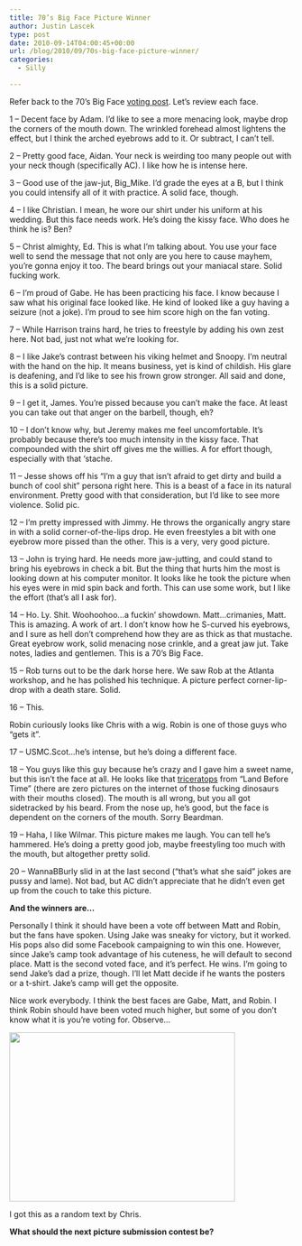```yaml
---
title: 70’s Big Face Picture Winner
author: Justin Lascek
type: post
date: 2010-09-14T04:00:45+00:00
url: /blog/2010/09/70s-big-face-picture-winner/
categories:
  - Silly

---
```

Refer back to the 70&#8217;s Big Face [voting post][1]. Let&#8217;s review each face.
  

  
1 &#8211; Decent face by Adam. I&#8217;d like to see a more menacing look, maybe drop the corners of the mouth down. The wrinkled forehead almost lightens the effect, but I think the arched eyebrows add to it. Or subtract, I can&#8217;t tell.
  

  
2 &#8211; Pretty good face, Aidan. Your neck is weirding too many people out with your neck though (specifically AC). I like how he is intense here.
  

  
3 &#8211; Good use of the jaw-jut, Big_Mike. I&#8217;d grade the eyes at a B, but I think you could intensify all of it with practice. A solid face, though.
  

  
4 &#8211; I like Christian. I mean, he wore our shirt under his uniform at his wedding. But this face needs work. He&#8217;s doing the kissy face. Who does he think he is? Ben?
  

  
5 &#8211; Christ almighty, Ed. This is what I&#8217;m talking about. You use your face well to send the message that not only are you here to cause mayhem, you&#8217;re gonna enjoy it too. The beard brings out your maniacal stare. Solid fucking work.
  

  
6 &#8211; I&#8217;m proud of Gabe. He has been practicing his face. I know because I saw what his original face looked like. He kind of looked like a guy having a seizure (not a joke). I&#8217;m proud to see him score high on the fan voting.
  

  
7 &#8211; While Harrison trains hard, he tries to freestyle by adding his own zest here. Not bad, just not what we&#8217;re looking for.
  

  
8 &#8211; I like Jake&#8217;s contrast between his viking helmet and Snoopy. I&#8217;m neutral with the hand on the hip. It means business, yet is kind of childish. His glare is deafening, and I&#8217;d like to see his frown grow stronger. All said and done, this is a solid picture.
  

  
9 &#8211; I get it, James. You&#8217;re pissed because you can&#8217;t make the face. At least you can take out that anger on the barbell, though, eh?
  

  
10 &#8211; I don&#8217;t know why, but Jeremy makes me feel uncomfortable. It&#8217;s probably because there&#8217;s too much intensity in the kissy face. That compounded with the shirt off gives me the willies. A for effort though, especially with that &#8216;stache.
  

  
11 &#8211; Jesse shows off his &#8220;I&#8217;m a guy that isn&#8217;t afraid to get dirty and build a bunch of cool shit&#8221; persona right here. This is a beast of a face in its natural environment. Pretty good with that consideration, but I&#8217;d like to see more violence. Solid pic.
  

  
12 &#8211; I&#8217;m pretty impressed with Jimmy. He throws the organically angry stare in with a solid corner-of-the-lips drop. He even freestyles a bit with one eyebrow more pissed than the other. This is a very, very good picture.
  

  
13 &#8211; John is trying hard. He needs more jaw-jutting, and could stand to bring his eyebrows in check a bit. But the thing that hurts him the most is looking down at his computer monitor. It looks like he took the picture when his eyes were in mid spin back and forth. This can use some work, but I like the effort (that&#8217;s all I ask for).
  

  
14 &#8211; Ho. Ly. Shit. Woohoohoo&#8230;a fuckin&#8217; showdown. Matt&#8230;crimanies, Matt. This is amazing. A work of art. I don&#8217;t know how he S-curved his eyebrows, and I sure as hell don&#8217;t comprehend how they are as thick as that mustache. Great eyebrow work, solid menacing nose crinkle, and a great jaw jut. Take notes, ladies and gentlemen. This is a 70&#8217;s Big Face.
  

  
15 &#8211; Rob turns out to be the dark horse here. We saw Rob at the Atlanta workshop, and he has polished his technique. A picture perfect corner-lip-drop with a death stare. Solid.
  

  
16 &#8211; This.
  
Robin curiously looks like Chris with a wig. Robin is one of those guys who &#8220;gets it&#8221;.
  

  
17 &#8211; USMC.Scot&#8230;he&#8217;s intense, but he&#8217;s doing a different face.
  

  
18 &#8211; You guys like this guy because he&#8217;s crazy and I gave him a sweet name, but this isn&#8217;t the face at all. He looks like that [triceratops][2] from &#8220;Land Before Time&#8221; (there are zero pictures on the internet of those fucking dinosaurs with their mouths closed). The mouth is all wrong, but you all got sidetracked by his beard. From the nose up, he&#8217;s good, but the face is dependent on the corners of the mouth. Sorry Beardman.
  

  
19 &#8211; Haha, I like Wilmar. This picture makes me laugh. You can tell he&#8217;s hammered. He&#8217;s doing a pretty good job, maybe freestyling too much with the mouth, but altogether pretty solid.
  

  
20 &#8211; WannaBBurly slid in at the last second (&#8220;that&#8217;s what she said&#8221; jokes are pussy and lame). Not bad, but AC didn&#8217;t appreciate that he didn&#8217;t even get up from the couch to take this picture.
  

  
**And the winners are&#8230;**
  
Personally I think it should have been a vote off between Matt and Robin, but the fans have spoken. Using Jake was sneaky for victory, but it worked. His pops also did some Facebook campaigning to win this one. However, since Jake&#8217;s camp took advantage of his cuteness, he will default to second place. Matt is the second voted face, and it&#8217;s perfect. He wins. I&#8217;m going to send Jake&#8217;s dad a prize, though. I&#8217;ll let Matt decide if he wants the posters or a t-shirt. Jake&#8217;s camp will get the opposite.
  

  
Nice work everybody. I think the best faces are Gabe, Matt, and Robin. I think Robin should have been voted much higher, but some of you don&#8217;t know what it is you&#8217;re voting for. Observe&#8230;
  

  


<div id="attachment_2811" style="width: 410px" class="wp-caption aligncenter">
  <a href="/2010/09/10134_663497039781_33011040_37935801_5110346_n.jpg"><img aria-describedby="caption-attachment-2811" data-attachment-id="2811" data-permalink="/blog/2010/09/70s-big-face-picture-winner/10134_663497039781_33011040_37935801_5110346_n/" data-orig-file="/2010/09/10134_663497039781_33011040_37935801_5110346_n.jpg" data-orig-size="604,453" data-comments-opened="1" data-image-meta="{&quot;aperture&quot;:&quot;0&quot;,&quot;credit&quot;:&quot;&quot;,&quot;camera&quot;:&quot;&quot;,&quot;caption&quot;:&quot;&quot;,&quot;created_timestamp&quot;:&quot;0&quot;,&quot;copyright&quot;:&quot;&quot;,&quot;focal_length&quot;:&quot;0&quot;,&quot;iso&quot;:&quot;0&quot;,&quot;shutter_speed&quot;:&quot;0&quot;,&quot;title&quot;:&quot;&quot;}" data-image-title="10134_663497039781_33011040_37935801_5110346_n" data-image-description="" data-medium-file="/2010/09/10134_663497039781_33011040_37935801_5110346_n-400x300.jpg" data-large-file="/2010/09/10134_663497039781_33011040_37935801_5110346_n.jpg" src="/2010/09/10134_663497039781_33011040_37935801_5110346_n-400x300.jpg" alt="" title="10134_663497039781_33011040_37935801_5110346_n" width="400" height="300" class="size-medium wp-image-2811" srcset="/2010/09/10134_663497039781_33011040_37935801_5110346_n-400x300.jpg 400w, /2010/09/10134_663497039781_33011040_37935801_5110346_n.jpg 604w" sizes="(max-width: 400px) 100vw, 400px" /></a>
  
  <p id="caption-attachment-2811" class="wp-caption-text">
    I got this as a random text by Chris.
  </p>
</div>


  

  
**What should the next picture submission contest be?**

 [1]: /?p=2750
 [2]: http://electrorash.com/2008/11/be4time.jpg
